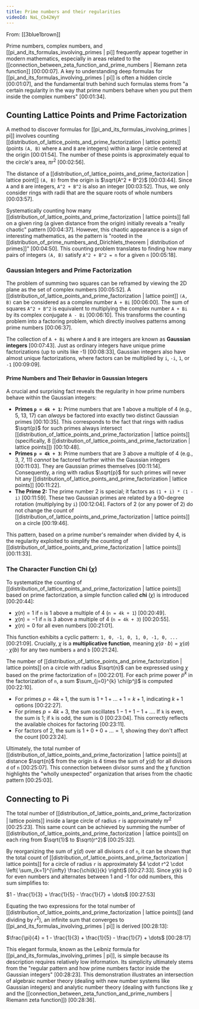 ```yaml
---
title: Prime numbers and their regularities
videoId: NaL_Cb42WyY
---
```


From: [[3blue1brown]] <br/> 

Prime numbers, complex numbers, and [[pi_and_its_formulas_involving_primes | pi]] frequently appear together in modern mathematics, especially in areas related to the [[connection_between_zeta_function_and_prime_numbers | Riemann zeta function]] <a class="yt-timestamp" data-t="00:00:07">[00:00:07]</a>. A key to understanding deep formulas for [[pi_and_its_formulas_involving_primes | pi]] is often a hidden circle <a class="yt-timestamp" data-t="00:01:07">[00:01:07]</a>, and the fundamental truth behind such formulas stems from "a certain regularity in the way that prime numbers behave when you put them inside the complex numbers" <a class="yt-timestamp" data-t="00:01:34">[00:01:34]</a>.

## Counting Lattice Points and Prime Factorization

A method to discover formulas for [[pi_and_its_formulas_involving_primes | pi]] involves counting [[distribution_of_lattice_points_and_prime_factorization | lattice points]] (points `(A, B)` where `A` and `B` are integers) within a large circle centered at the origin <a class="yt-timestamp" data-t="00:01:54">[00:01:54]</a>. The number of these points is approximately equal to the circle's area, $\pi r^2$ <a class="yt-timestamp" data-t="00:02:56">[00:02:56]</a>.

The distance of a [[distribution_of_lattice_points_and_prime_factorization | lattice point]] `(A, B)` from the origin is $\sqrt{A^2 + B^2}$ <a class="yt-timestamp" data-t="00:03:44">[00:03:44]</a>. Since `A` and `B` are integers, `A^2 + B^2` is also an integer <a class="yt-timestamp" data-t="00:03:52">[00:03:52]</a>. Thus, we only consider rings with radii that are the square roots of whole numbers <a class="yt-timestamp" data-t="00:03:57">[00:03:57]</a>.

Systematically counting how many [[distribution_of_lattice_points_and_prime_factorization | lattice points]] fall on a given ring (a given distance from the origin) initially reveals a "really chaotic" pattern <a class="yt-timestamp" data-t="00:04:37">[00:04:37]</a>. However, this chaotic appearance is a sign of interesting mathematics, as the pattern is "rooted in the [[distribution_of_prime_numbers_and_Dirichlets_theorem | distribution of primes]]" <a class="yt-timestamp" data-t="00:04:50">[00:04:50]</a>. This counting problem translates to finding how many pairs of integers `(A, B)` satisfy `A^2 + B^2 = n` for a given `n` <a class="yt-timestamp" data-t="00:05:18">[00:05:18]</a>.

### Gaussian Integers and Prime Factorization

The problem of summing two squares can be reframed by viewing the 2D plane as the set of complex numbers <a class="yt-timestamp" data-t="00:05:52">[00:05:52]</a>. A [[distribution_of_lattice_points_and_prime_factorization | lattice point]] `(A, B)` can be considered as a complex number `A + Bi` <a class="yt-timestamp" data-t="00:06:00">[00:06:00]</a>. The sum of squares `A^2 + B^2` is equivalent to multiplying the complex number `A + Bi` by its complex conjugate `A - Bi` <a class="yt-timestamp" data-t="00:06:10">[00:06:10]</a>. This transforms the counting problem into a factoring problem, which directly involves patterns among prime numbers <a class="yt-timestamp" data-t="00:06:37">[00:06:37]</a>.

The collection of `A + Bi` where `A` and `B` are integers are known as **Gaussian integers** <a class="yt-timestamp" data-t="00:07:43">[00:07:43]</a>. Just as ordinary integers have unique prime factorizations (up to units like -1) <a class="yt-timestamp" data-t="00:08:33">[00:08:33]</a>, Gaussian integers also have almost unique factorizations, where factors can be multiplied by `i`, `-i`, `1`, or `-1` <a class="yt-timestamp" data-t="00:09:09">[00:09:09]</a>.

#### Prime Numbers and Their Behavior in Gaussian Integers

A crucial and surprising fact reveals the regularity in how prime numbers behave within the Gaussian integers:
*   **Primes `p = 4k + 1`:** Prime numbers that are 1 above a multiple of 4 (e.g., 5, 13, 17) can *always* be factored into exactly two distinct Gaussian primes <a class="yt-timestamp" data-t="00:10:35">[00:10:35]</a>. This corresponds to the fact that rings with radius $\sqrt{p}$ for such primes always intersect [[distribution_of_lattice_points_and_prime_factorization | lattice points]] (specifically, 8 [[distribution_of_lattice_points_and_prime_factorization | lattice points]]) <a class="yt-timestamp" data-t="00:10:48">[00:10:48]</a>.
*   **Primes `p = 4k + 3`:** Prime numbers that are 3 above a multiple of 4 (e.g., 3, 7, 11) *cannot* be factored further within the Gaussian integers <a class="yt-timestamp" data-t="00:11:03">[00:11:03]</a>. They are Gaussian primes themselves <a class="yt-timestamp" data-t="00:11:14">[00:11:14]</a>. Consequently, a ring with radius $\sqrt{p}$ for such primes will never hit any [[distribution_of_lattice_points_and_prime_factorization | lattice points]] <a class="yt-timestamp" data-t="00:11:22">[00:11:22]</a>.
*   **The Prime 2:** The prime number 2 is special; it factors as `(1 + i) * (1 - i)` <a class="yt-timestamp" data-t="00:11:59">[00:11:59]</a>. These two Gaussian primes are related by a 90-degree rotation (multiplying by `i`) <a class="yt-timestamp" data-t="00:12:04">[00:12:04]</a>. Factors of 2 (or any power of 2) do not change the count of [[distribution_of_lattice_points_and_prime_factorization | lattice points]] on a circle <a class="yt-timestamp" data-t="00:19:46">[00:19:46]</a>.

This pattern, based on a prime number's remainder when divided by 4, is the regularity exploited to simplify the counting of [[distribution_of_lattice_points_and_prime_factorization | lattice points]] <a class="yt-timestamp" data-t="00:11:33">[00:11:33]</a>.

### The Character Function Chi ($\chi$)

To systematize the counting of [[distribution_of_lattice_points_and_prime_factorization | lattice points]] based on prime factorization, a simple function called **chi** ($\chi$) is introduced <a class="yt-timestamp" data-t="00:20:44">[00:20:44]</a>:
*   $\chi(n) = 1$ if `n` is 1 above a multiple of 4 (`n = 4k + 1`) <a class="yt-timestamp" data-t="00:20:49">[00:20:49]</a>.
*   $\chi(n) = -1$ if `n` is 3 above a multiple of 4 (`n = 4k + 3`) <a class="yt-timestamp" data-t="00:20:55">[00:20:55]</a>.
*   $\chi(n) = 0$ for all even numbers <a class="yt-timestamp" data-t="00:21:01">[00:21:01]</a>.

This function exhibits a cyclic pattern: `1, 0, -1, 0, 1, 0, -1, 0, ...` <a class="yt-timestamp" data-t="00:21:09">[00:21:09]</a>. Crucially, $\chi$ is a **multiplicative function**, meaning $\chi(a \cdot b) = \chi(a) \cdot \chi(b)$ for any two numbers `a` and `b` <a class="yt-timestamp" data-t="00:21:24">[00:21:24]</a>.

The number of [[distribution_of_lattice_points_and_prime_factorization | lattice points]] on a circle with radius $\sqrt{n}$ can be expressed using $\chi$ based on the prime factorization of `n` <a class="yt-timestamp" data-t="00:22:01">[00:22:01]</a>. For each prime power $p^k$ in the factorization of `n`, a sum $\sum_{j=0}^{k} \chi(p^j)$ is computed <a class="yt-timestamp" data-t="00:22:10">[00:22:10]</a>.
*   For primes $p = 4k + 1$, the sum is $1 + 1 + ... + 1 = k+1$, indicating $k+1$ options <a class="yt-timestamp" data-t="00:22:27">[00:22:27]</a>.
*   For primes $p = 4k + 3$, the sum oscillates $1 - 1 + 1 - 1 + ...$. If `k` is even, the sum is 1; if `k` is odd, the sum is 0 <a class="yt-timestamp" data-t="00:23:04">[00:23:04]</a>. This correctly reflects the available choices for factoring <a class="yt-timestamp" data-t="00:23:11">[00:23:11]</a>.
*   For factors of 2, the sum is $1 + 0 + 0 + ... = 1$, showing they don't affect the count <a class="yt-timestamp" data-t="00:23:24">[00:23:24]</a>.

Ultimately, the total number of [[distribution_of_lattice_points_and_prime_factorization | lattice points]] at distance $\sqrt{n}$ from the origin is 4 times the sum of $\chi(d)$ for all divisors `d` of `n` <a class="yt-timestamp" data-t="00:25:07">[00:25:07]</a>. This connection between divisor sums and the $\chi$ function highlights the "wholly unexpected" organization that arises from the chaotic pattern <a class="yt-timestamp" data-t="00:25:03">[00:25:03]</a>.

## Connecting to Pi

The total number of [[distribution_of_lattice_points_and_prime_factorization | lattice points]] inside a large circle of radius `r` is approximately $\pi r^2$ <a class="yt-timestamp" data-t="00:25:23">[00:25:23]</a>. This same count can be achieved by summing the number of [[distribution_of_lattice_points_and_prime_factorization | lattice points]] on each ring from $\sqrt{1}$ to $\sqrt{r^2}$ <a class="yt-timestamp" data-t="00:25:32">[00:25:32]</a>.

By reorganizing the sum of $\chi(d)$ over all divisors `d` of `n`, it can be shown that the total count of [[distribution_of_lattice_points_and_prime_factorization | lattice points]] for a circle of radius `r` is approximately $4 \cdot r^2 \cdot \left( \sum_{k=1}^{\infty} \frac{\chi(k)}{k} \right)$ <a class="yt-timestamp" data-t="00:27:33">[00:27:33]</a>. Since $\chi(k)$ is 0 for even numbers and alternates between 1 and -1 for odd numbers, this sum simplifies to:

$1 - \frac{1}{3} + \frac{1}{5} - \frac{1}{7} + \dots$ <a class="yt-timestamp" data-t="00:27:53">[00:27:53]</a>

Equating the two expressions for the total number of [[distribution_of_lattice_points_and_prime_factorization | lattice points]] (and dividing by $r^2$), an infinite sum that converges to [[pi_and_its_formulas_involving_primes | pi]] is derived <a class="yt-timestamp" data-t="00:28:13">[00:28:13]</a>:

$\frac{\pi}{4} = 1 - \frac{1}{3} + \frac{1}{5} - \frac{1}{7} + \dots$ <a class="yt-timestamp" data-t="00:28:17">[00:28:17]</a>

This elegant formula, known as the Leibniz formula for [[pi_and_its_formulas_involving_primes | pi]], is simple because its description requires relatively low information. Its simplicity ultimately stems from the "regular pattern and how prime numbers factor inside the Gaussian integers" <a class="yt-timestamp" data-t="00:28:23">[00:28:23]</a>. This demonstration illustrates an intersection of algebraic number theory (dealing with new number systems like Gaussian integers) and analytic number theory (dealing with functions like $\chi$ and the [[connection_between_zeta_function_and_prime_numbers | Riemann zeta function]]) <a class="yt-timestamp" data-t="00:28:36">[00:28:36]</a>.